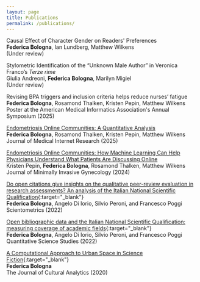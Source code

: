 ```yaml
---
layout: page
title: Publications
permalink: /publications/
---
```

<!-- Evaluation of Generative Language Models for Patient Question Answering <br/>
**Federica Bologna**, Noémie Elhadad, Matthew Wilkens  <br/>
(Working paper)<br/> -->

Causal Effect of Character Gender on Readers' Preferences <br/>
**Federica Bologna**, Ian Lundberg, Matthew Wilkens <br/>
(Under review)<br/>

Stylometric Identification of the “Unknown Male Author” in Veronica Franco’s _Terze rime_ <br/>
Giulia Andreoni, **Federica Bologna**, Marilyn Migiel  <br/>
(Under review)<br/>

Revising BPA triggers and inclusion criteria helps reduce nurses’ fatigue<br/>
**Federica Bologna**, Rosamond Thalken, Kristen Pepin, Matthew Wilkens <br/>
Poster at the American Medical Informatics Association's Annual Symposium (2025)<br/>

[Endometriosis Online Communities: A Quantitative Analysis](https://doi.org/10.2196/57987) <br/>
**Federica Bologna**, Rosamond Thalken, Kristen Pepin, Matthew Wilkens <br/>
Journal of Medical Internet Research (2025)<br/>

[Endometriosis Online Communities: How Machine Learning Can Help Physicians Understand What Patients Are Discussing Online](https://doi.org/10.1016/j.jmig.2024.08.001) <br/>
Kristen Pepin, **Federica Bologna**, Rosamond Thalken, Matthew Wilkens <br/>
Journal of Minimally Invasive Gynecology (2024)<br/>

[Do open citations give insights on the qualitative peer-review evaluation in research assessments? An analysis of the Italian National Scientific Qualification](https://doi.org/10.1007/s11192-022-04581-6){:target="_blank"}  <br/>
**Federica Bologna**, Angelo Di Iorio, Silvio Peroni, and Francesco Poggi  <br/>
Scientometrics (2022)<br/>

[Open bibliographic data and the Italian National Scientific Qualification: measuring coverage of academic fields](https://doi.org/10.1162/qss_a_00203){:target="_blank"}  <br/>
**Federica Bologna**, Angelo Di Iorio, Silvio Peroni, and Francesco Poggi  <br/>
Quantitative Science Studies (2022)<br/>

[A Computational Approach to Urban Space in Science Fiction](https://doi.org/10.22148/001c.18120){:target="_blank"}   
**Federica Bologna**  <br/>
The Journal of Cultural Analytics (2020)  <br/>
